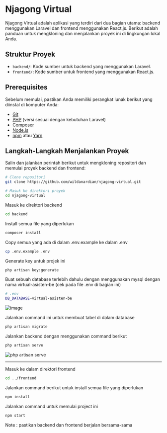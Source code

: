 # Njagong Virtual

Njagong Virtual adalah aplikasi yang terdiri dari dua bagian utama: backend menggunakan Laravel dan frontend menggunakan React.js. Berikut adalah panduan untuk mengkloning dan menjalankan proyek ini di lingkungan lokal Anda.

## Struktur Proyek

- `backend/`: Kode sumber untuk backend yang menggunakan Laravel.
- `frontend/`: Kode sumber untuk frontend yang menggunakan React.js.

## Prerequisites

Sebelum memulai, pastikan Anda memiliki perangkat lunak berikut yang diinstal di komputer Anda:

- [Git](https://git-scm.com/)
- [PHP](https://www.php.net/) (versi sesuai dengan kebutuhan Laravel)
- [Composer](https://getcomposer.org/)
- [Node.js](https://nodejs.org/)
- [npm](https://www.npmjs.com/) atau [Yarn](https://yarnpkg.com/)

## Langkah-Langkah Menjalankan Proyek

Salin dan jalankan perintah berikut untuk mengkloning repositori dan memulai proyek backend dan frontend:

```bash
# Clone repositori
git clone https://github.com/wildanardian/njagong-virtual.git
```

```bash
# Masuk ke direktori proyek
cd njagong-virtual
```

Masuk ke direktori backend
```bash
cd backend
```

Install semua file yang diperlukan
```bash
composer install
```

Copy semua yang ada di dalam .env.example ke dalam .env
```bash
cp .env.example .env
```
Generate key untuk projek ini
```bash
php artisan key:generate
```

Buat sebuah database terlebih dahulu dengan menggunakan mysql dengan nama virtual-asisten-be (cek pada file .env di bagian ini)
```bash
# .env
DB_DATABASE=virtual-asisten-be
```
![image](https://github.com/user-attachments/assets/60d36107-267f-49f5-b89c-b68dbe85ec5c)


Jalankan command ini untuk membuat tabel di dalam database
```bash
php artisan migrate
```

Jalankan backend dengan menggunakan command berikut
```bash
php artisan serve
```
![php artisan serve](https://github.com/user-attachments/assets/c899f3b6-b2ff-45d5-95c3-94190c2d0ce4)


-------------------------------------------------------

Masuk ke dalam direktori frontend
```bash
cd ../frontend
```

Jalankan command berikut untuk install semua file yang diperlukan
```bash
npm install
```
Jalankan command untuk memulai project ini
```bash
npm start
```
Note : pastikan backend dan frontend berjalan bersama-sama
